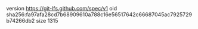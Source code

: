 version https://git-lfs.github.com/spec/v1
oid sha256:fa97afa28cd7b68909610a788c16e56517642c66687045ac7925729b74266db2
size 1315
